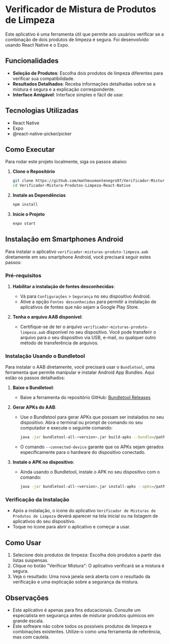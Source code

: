 # Verificador de Mistura de Produtos de Limpeza

Este aplicativo é uma ferramenta útil que permite aos usuários verificar se a combinação de dois produtos de limpeza é segura. Foi desenvolvido usando React Native e o Expo.

## Funcionalidades

- **Seleção de Produtos**: Escolha dois produtos de limpeza diferentes para verificar sua compatibilidade.
- **Resultados Detalhados**: Receba informações detalhadas sobre se a mistura é segura e a explicação correspondente.
- **Interface Amigável**: Interface simples e fácil de usar.

## Tecnologias Utilizadas

- React Native
- Expo
- @react-native-picker/picker

## Como Executar

Para rodar este projeto localmente, siga os passos abaixo:

1. **Clone o Repositório**

   ```bash
   git clone https://github.com/matheusmontenegro97/Verificador-Mistura-Produtos-Limpeza-React-Native.git
   cd Verificador-Mistura-Produtos-Limpeza-React-Native

2. **Instale as Dependências**
   
   ```bash
   npm install

3. **Inicie o Projeto**
   
   ```bash
   expo start

## Instalação em Smartphones Android

Para instalar o aplicativo `verificador-misturas-produto-limpeza.aab` diretamente em seu smartphone Android, você precisará seguir estes passos:

### Pré-requisitos

1. **Habilitar a instalação de fontes desconhecidas**:
   - Vá para `Configurações` > `Segurança` no seu dispositivo Android.
   - Ative a opção `Fontes desconhecidas` para permitir a instalação de aplicativos de fontes que não sejam a Google Play Store.

2. **Tenha o arquivo AAB disponível**:
   - Certifique-se de ter o arquivo `verificador-misturas-produto-limpeza.aab` disponível no seu dispositivo. Você pode transferir o arquivo para o seu dispositivo via USB, e-mail, ou qualquer outro método de transferência de arquivos.

### Instalação Usando o Bundletool

Para instalar o AAB diretamente, você precisará usar o `Bundletool`, uma ferramenta que permite manipular e instalar Android App Bundles. Aqui estão os passos detalhados:

1. **Baixe o Bundletool**:
   - Baixe a ferramenta do repositório GitHub: [Bundletool Releases](https://github.com/google/bundletool/releases)

2. **Gerar APKs do AAB**:
   - Use o Bundletool para gerar APKs que possam ser instalados no seu dispositivo. Abra o terminal ou prompt de comando no seu computador e execute o seguinte comando:
     ```bash
     java -jar bundletool-all-<version>.jar build-apks --bundle=/path/to/verificador-misturas-produto-limpeza.aab --output=/path/to/output.apks --connected-device
     ```
   - O comando `--connected-device` garante que os APKs sejam gerados especificamente para o hardware do dispositivo conectado.

3. **Instale o APK no dispositivo**:
   - Ainda usando o Bundletool, instale o APK no seu dispositivo com o comando:
     ```bash
     java -jar bundletool-all-<version>.jar install-apks --apks=/path/to/output.apks
     ```

### Verificação da Instalação

- Após a instalação, o ícone do aplicativo `Verificador de Misturas de Produtos de Limpeza` deverá aparecer na tela inicial ou na listagem de aplicativos do seu dispositivo.
- Toque no ícone para abrir o aplicativo e começar a usar.

## Como Usar
1. Selecione dois produtos de limpeza: Escolha dois produtos a partir das listas suspensas.
2. Clique no botão "Verificar Mistura": O aplicativo verificará se a mistura é segura.
3. Veja o resultado: Uma nova janela será aberta com o resultado da verificação e uma explicação sobre a segurança da mistura.

## Observações
- Este aplicativo é apenas para fins educacionais. Consulte um especialista em segurança antes de misturar produtos químicos em grande escala.
- Este software não cobre todos os possíveis produtos de limpeza e combinações existentes. Utilize-o como uma ferramenta de referência, mas com cautela.
